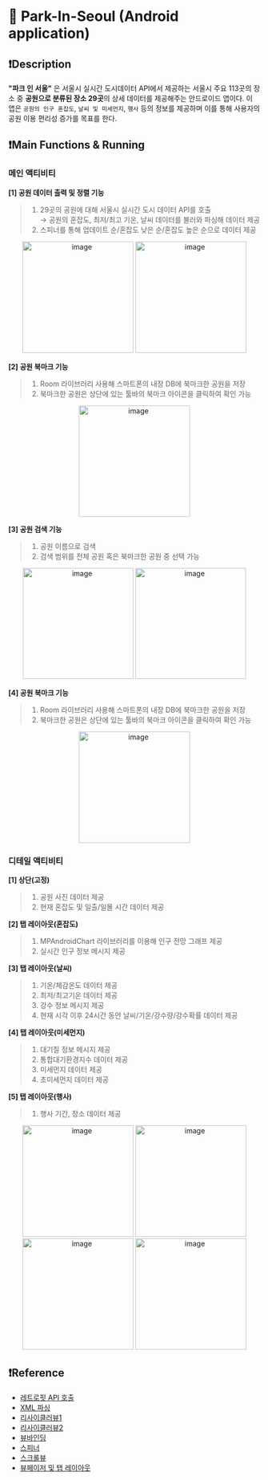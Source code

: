 # 🌳 Park-In-Seoul (Android application)

## ❗️Description
**"파크 인 서울"** 은 서울시 실시간 도시데이터 API에서 제공하는 서울시 주요 113곳의 장소 중 **공원으로 분류된 장소 29곳**의 상세 데이터를 제공해주는 안드로이드 앱이다. 이 앱은 `공원의 인구 혼잡도`, `날씨 및 미세먼지`, `행사` 등의 정보를 제공하며 이를 통해 사용자의 공원 이용 편리성 증가를 목표를 한다. 

## ❗Main Functions & Running
### 메인 액티비티
**[1] 공원 데이터 출력 및 정렬 기능**
> 1. 29곳의 공원에 대해 서울시 실시간 도시 데이터 API를 호출<br>
> → 공원의 혼잡도, 최저/최고 기온, 날씨 데이터를 불러와 파싱해 데이터 제공
> 2. 스피너를 통해 업데이트 순/혼잡도 낮은 순/혼잡도 높은 순으로 데이터 제공
<p align="center">
<img width="222" alt="image" src="https://github.com/chaeyoungeee/Park-In-Seoul/assets/102286483/3438cfe4-5a79-4927-b58b-58e79cdffdfc">
<img width="222" alt="image" src="https://github.com/chaeyoungeee/Park-In-Seoul/assets/102286483/265e85f5-240f-40e4-913f-94dc8d3cfa57">
</p>

**[2] 공원 북마크 기능**
> 1. Room 라이브러리 사용해 스마트폰의 내장 DB에 북마크한 공원을 저장
> 2. 북마크한 공원은 상단에 있는 툴바의 북마크 아이콘을 클릭하여 확인 가능
<p align="center">
<img width="222" alt="image" src="https://github.com/chaeyoungeee/Park-In-Seoul/assets/102286483/2fe2eb4f-cd95-4d3c-8041-fb0bf069cad5">
</p>

**[3] 공원 검색 기능**
> 1. 공원 이름으로 검색
> 2. 검색 범위를 전체 공원 혹은 북마크한 공원 중 선택 가능
<p align="center">
<img width="221" alt="image" src="https://github.com/chaeyoungeee/Park-In-Seoul/assets/102286483/ae0141ab-c9de-4603-ae09-6a2057502aed">
<img width="221" alt="image" src="https://github.com/chaeyoungeee/Park-In-Seoul/assets/102286483/41165a98-98fc-465b-8b48-b94778418775">
</p>

**[4] 공원 북마크 기능**
> 1. Room 라이브러리 사용해 스마트폰의 내장 DB에 북마크한 공원을 저장
> 2. 북마크한 공원은 상단에 있는 툴바의 북마크 아이콘을 클릭하여 확인 가능
<p align="center">
<img width="222" alt="image" src="https://github.com/chaeyoungeee/Park-In-Seoul/assets/102286483/d4394cbb-1c3f-4e7a-8eab-b3a697a5773d">
</p>

### 디테일 액티비티
**[1] 상단(고정)**
> 1. 공원 사진 데이터 제공
> 2. 현재 혼잡도 및 일출/일몰 시간 데이터 제공

**[2] 탭 레이아웃(혼잡도)**
> 1. MPAndroidChart 라이브러리를 이용해 인구 전망 그래프 제공
> 2. 실시간 인구 정보 메시지 제공
<p align="center">
  
**[3] 탭 레이아웃(날씨)**
> 1. 기온/체감온도 데이터 제공
> 2. 최저/최고기온 데이터 제공
> 3. 강수 정보 메시지 제공
> 4. 현재 시각 이후 24시간 동안 날씨/기온/강수량/강수확률 데이터 제공

**[4] 탭 레이아웃(미세먼지)**
> 1. 대기질 정보 메시지 제공
> 2. 통합대기환경지수 데이터 제공
> 3. 미세먼지 데이터 제공
> 4. 초미세먼지 데이터 제공

**[5] 탭 레이아웃(행사)**
> 1. 행사 기간, 장소 데이터 제공

<p align="center">
<img width="222" alt="image" src="https://github.com/chaeyoungeee/Park-In-Seoul/assets/102286483/15406a99-d0eb-4652-acd4-a3cb926742e7">
<img width="222" alt="image" src="https://github.com/chaeyoungeee/Park-In-Seoul/assets/102286483/e0c3c8dc-26a0-490f-9e78-e2462d0595e8">
  <img width="222" alt="image" src="https://github.com/chaeyoungeee/Park-In-Seoul/assets/102286483/1c692012-4366-4459-92dc-828569abb3d0">
<img width="222" alt="image" src="https://github.com/chaeyoungeee/Park-In-Seoul/assets/102286483/8c69820e-75b3-4e0d-adc0-9782d9e74299">
</p>

## ❗️Reference
- [레트로핏 API 호출](https://hello-bryan.tistory.com/507)<br>
- [XML 파싱](https://velog.io/@changhee09/%EC%95%88%EB%93%9C%EB%A1%9C%EC%9D%B4%EB%93%9C-XmlPullParser%EB%A5%BC-%EC%9D%B4%EC%9A%A9%ED%95%9C-XML-%ED%8C%8C%EC%8B%B1)<br>
- [리사이클러뷰1](https://uknowblog.tistory.com/29)<br>
- [리사이클러뷰2](https://notepad96.tistory.com/131)<br>
- [뷰바인딩](https://duckssi.tistory.com/42)<br>
- [스피너](https://magicalcode.tistory.com/entry/%EC%BD%94%ED%8B%80%EB%A6%B0-%EC%95%88%EB%93%9C%EB%A1%9C%EC%9D%B4%EB%93%9C-%EC%8A%A4%ED%94%BC%EB%84%88Spinner-%ED%95%9C%EB%B0%A9%EC%97%90-%EB%81%9D%EB%82%B4%EA%B8%B0)<br>
- [스크롤뷰](https://velog.io/@kimbsu00/Android-7)<br>
- [뷰페이저 및 탭 레이아웃](https://minchanyoun.tistory.com/126)



